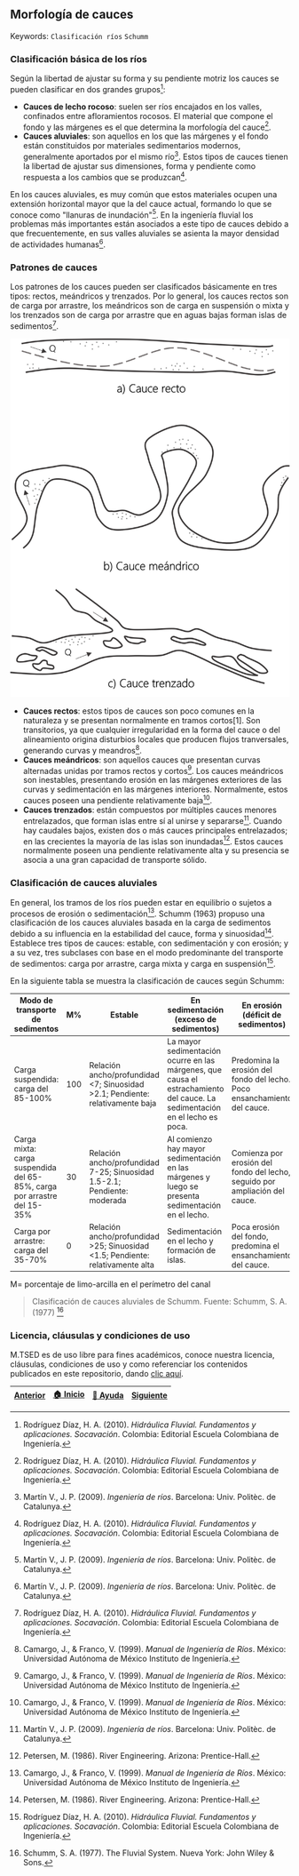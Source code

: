 ## Morfología de cauces
Keywords: `Clasificación ríos` `Schumm` 

### Clasificación básica de los ríos

Según la libertad de ajustar su forma y su pendiente motriz los cauces se pueden clasificar en dos grandes grupos[^1]:
* **Cauces de lecho rocoso**: suelen ser ríos encajados en los valles, confinados entre afloramientos rocosos. El material que compone el fondo y las márgenes es el que determina la morfología del cauce[^1].
* **Cauces aluviales**: son aquellos en los que las márgenes y el fondo están constituidos por materiales sedimentarios modernos, generalmente aportados por el mismo río[^2]. Estos tipos de cauces tienen la libertad de ajustar sus dimensiones, forma y pendiente como respuesta a los cambios que se produzcan[^1].

En los cauces aluviales, es muy común que estos materiales ocupen una extensión horizontal mayor que la del cauce actual, formando lo que se conoce como "llanuras de inundación"[^2]. En la ingeniería fluvial los problemas más importantes están asociados a este tipo de cauces debido a que frecuentemente, en sus valles aluviales se asienta la mayor densidad de actividades humanas[^2].

### Patrones de cauces

 Los patrones de los cauces pueden ser clasificados básicamente en tres tipos: rectos, meándricos y trenzados. Por lo general, los cauces rectos son de carga por arrastre, los meándricos son de carga en suspensión o mixta y los trenzados son de carga por arrastre que en aguas bajas forman islas de sedimentos[^1].

<div align="center">
  <img src="./Img/1_1.png" width="550px">
</div>

* **Cauces rectos**: estos tipos de cauces son poco comunes en la naturaleza y se presentan normalmente en tramos cortos[1]. Son transitorios, ya que cualquier irregularidad en la forma del cauce o del alineamiento origina disturbios locales que producen flujos tranversales, generando curvas y meandros[^3].
* **Cauces meándricos**: son aquellos cauces que presentan curvas alternadas unidas por tramos rectos y cortos[^3]. Los cauces meándricos son inestables, presentando erosión en las márgenes exteriores de las curvas y sedimentación en las márgenes interiores. Normalmente, estos cauces poseen una pendiente relativamente baja[^3].
* **Cauces trenzados**: están compuestos por múltiples cauces menores entrelazados, que forman islas entre sí al unirse y separarse[^2]. Cuando hay caudales bajos, existen dos o más cauces principales entrelazados; en las crecientes la mayoría de las islas son inundadas[^4]. Estos cauces normalmente poseen una pendiente relativamente alta y su presencia se asocia a una gran capacidad de transporte sólido.

### Clasificación de cauces aluviales

En general, los tramos de los ríos pueden estar en equilibrio o sujetos a procesos de erosión o sedimentación[^3]. Schumm (1963) propuso una clasificación de los cauces aluviales basada en la carga de sedimentos debido a su influencia en la estabilidad del cauce, forma y sinuosidad[^4]. Establece tres tipos de cauces: estable, con sedimentación y con erosión; y a su vez, tres subclases con base en el modo predominante del transporte de sedimentos: carga por arrastre, carga mixta y carga en suspensión[^1].

En la siguiente tabla se muestra la clasificación de cauces según Schumm:

<div align="center">

| Modo de transporte de sedimentos                                        | M%  | Estable                                                                        | En sedimentación (exceso de sedimentos)                                                                                     | En erosión (déficit de sedimentos)                                          |
|-------------------------------------------------------------------------|-----|--------------------------------------------------------------------------------|-----------------------------------------------------------------------------------------------------------------------------|-----------------------------------------------------------------------------|
| Carga suspendida: carga del 85-100%                                     | 100 | Relación ancho/profundidad <7; Sinuosidad >2.1; Pendiente: relativamente baja  | La mayor sedimentación ocurre en las márgenes, que causa el estrachamiento del cauce. La sedimentación en el lecho es poca. | Predomina la erosión del fondo del lecho. Poco ensanchamiento del cauce.    |
| Carga mixta: carga suspendida del 65-85%, carga por arrastre del 15-35% | 30  | Relación ancho/profundidad 7-25; Sinuosidad 1.5-2.1; Pendiente: moderada       | Al comienzo hay mayor sedimentación en las márgenes y luego se presenta sedimentación en el lecho.                          | Comienza por erosión del fondo del lecho, seguido por ampliación del cauce. |
| Carga por arrastre: carga del 35-70%                                    | 0   | Relación ancho/profundidad >25; Sinuosidad <1.5; Pendiente: relativamente alta | Sedimentación en el lecho y formación de islas.                                                                             | Poca erosión del fondo, predomina el ensanchamiento del cauce.              |
</div>

M= porcentaje de limo-arcilla en el perímetro del canal

> Clasificación de cauces aluviales de Schumm. Fuente: Schumm, S. A. (1977) [^5]

### Licencia, cláusulas y condiciones de uso

M.TSED es de uso libre para fines académicos, conoce nuestra licencia, cláusulas, condiciones de uso y como referenciar los contenidos publicados en este repositorio, dando [clic aquí](https://github.com/mflatouche/M.TSED/wiki/License).


| [Anterior]() | [:house: Inicio](../../README.md) | [:beginner: Ayuda]()  | [Siguiente]() |
|---------------------------------------------------------------------------------|---------------------------------------------------------|------------------------------------------------------------------------|-----------------------------------------------------------------------------------|


[^1]: Rodríguez Díaz, H. A. (2010). _Hidráulica Fluvial. Fundamentos y aplicaciones. Socavación_. Colombia: Editorial Escuela Colombiana de Ingeniería.
[^2]: Martín V., J. P. (2009). _Ingeniería de ríos_. Barcelona: Univ. Politèc. de Catalunya.
[^3]: Camargo, J., & Franco, V. (1999). _Manual de Ingeniería de Ríos_. México: Universidad Autónoma de México Instituto de Ingeniería.
[^4]: Petersen, M. (1986). River Engineering. Arizona: Prentice-Hall.
[^5]: Schumm, S. A. (1977). The Fluvial System. Nueva York: John Wiley & Sons.

